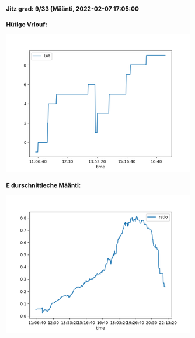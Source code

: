 ### Jitz grad: 9/33 (Määnti, 2022-02-07 17:05:00

### Hütige Vrlouf:
![Graph](Today.png)

### E durschnittleche Määnti:
![Graph](Määnti.png)